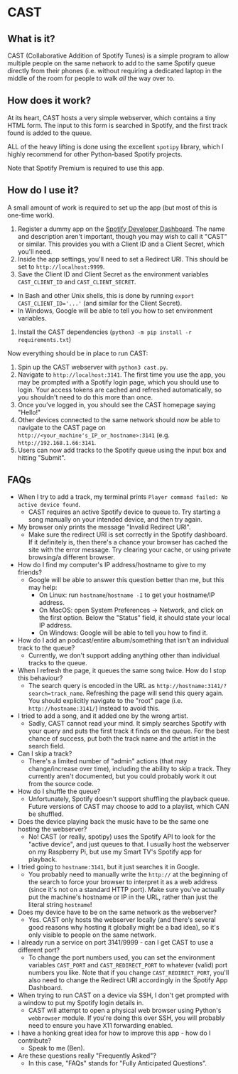 # CAST

## What is it?
CAST (Collaborative Addition of Spotify Tunes) is a simple program to allow multiple people on the same network to add to the same Spotify queue directly from their phones (i.e. without requiring a dedicated laptop in the middle of the room for people to walk _all_ the way over to.

## How does it work?
At its heart, CAST hosts a very simple webserver, which contains a tiny HTML form. The input to this form is searched in Spotify, and the first track found is added to the queue.

ALL of the heavy lifting is done using the excellent `spotipy` library, which I highly recommend for other Python-based Spotify projects.

Note that Spotify Premium is required to use this app.

## How do I use it?

A small amount of work is required to set up the app (but most of this is one-time work).

1. Register a dummy app on the [Spotify Developer Dashboard](https://developer.spotify.com/dashboard/). The name and description aren't important, though you may wish to call it "CAST" or similar. This provides you with a Client ID and a Client Secret, which you'll need.
1. Inside the app settings, you'll need to set a Redirect URI. This should be set to `http://localhost:9999`.
1. Save the Client ID and Client Secret as the environment variables `CAST_CLIENT_ID` and `CAST_CLIENT_SECRET`.
  - In Bash and other Unix shells, this is done by running `export CAST_CLIENT_ID='...'` (and similar for the Client Secret).
  - In Windows, Google will be able to tell you how to set environment variables.
1. Install the CAST dependencies (`python3 -m pip install -r requirements.txt`)


Now everything should be in place to run CAST:

1. Spin up the CAST webserver with `python3 cast.py`.
1. Navigate to `http://localhost:3141`. The first time you use the app, you may be prompted with a Spotify login page, which you should use to login. Your access tokens are cached and refreshed automatically, so you shouldn't need to do this more than once.
1. Once you've logged in, you should see the CAST homepage saying "Hello!"
1. Other devices connected to the same network should now be able to navigate to the CAST page on `http://<your_machine's_IP_or_hostname>:3141` (e.g. `http://192.168.1.66:3141`.
1. Users can now add tracks to the Spotify queue using the input box and hitting "Submit".

## FAQs

- When I try to add a track, my terminal prints `Player command failed: No active device found`.
  - CAST requires an active Spotify device to queue to. Try starting a song manually on your intended device, and then try again.
- My browser only prints the message "Invalid Redirect URI".
  - Make sure the redirect URI is set correctly in the Spotify dashboard. If it definitely is, then there's a chance your browser has cached the site with the error message. Try clearing your cache, or using private browsing/a different browser.
- How do I find my computer's IP address/hostname to give to my friends?
  - Google will be able to answer this question better than me, but this may help:
    - On Linux: run `hostname`/`hostname -I` to get your hostname/IP address.
    - On MacOS: open System Preferences -> Network, and click on the first option. Below the "Status" field, it should state your local IP address. 
    - On Windows: Google will be able to tell you how to find it.
- How do I add an podcast/entire album/something that isn't an individual track to the queue?
  - Currently, we don't support adding anything other than individual tracks to the queue.
- When I refresh the page, it queues the same song twice. How do I stop this behaviour?
  - The search query is encoded in the URL as `http://hostname:3141/?search=track_name`. Refreshing the page will send this query again. You should explicitly navigate to the "root" page (i.e. `http://hostname:3141/`) instead to avoid this.
- I tried to add a song, and it added one by the wrong artist.
  - Sadly, CAST cannot read your mind. It simply searches Spotify with your query and puts the first track it finds on the queue. For the best chance of success, put both the track name and the artist in the search field.
- Can I skip a track?
  - There's a limited number of "admin" actions (that may change/increase over time), including the ability to skip a track. They currently aren't documented, but you could probably work it out from the source code.
- How do I shuffle the queue?
  - Unfortunately, Spotify doesn't support shuffling the playback queue. Future versions of CAST may choose to add to a playlist, which CAN be shuffled.
- Does the device playing back the music have to be the same one hosting the webserver?
  - No! CAST (or really, spotipy) uses the Spotify API to look for the "active device", and just queues to that. I usually host the webserver on my Raspberry Pi, but use my Smart TV's Spotify app for playback.
- I tried going to `hostname:3141`, but it just searches it in Google.
  - You probably need to manually write the `http://` at the beginning of the search to force your browser to interpret it as a web address (since it's not on a standard HTTP port). Make sure you've actually put the machine's hostname or IP in the URL, rather than just the literal string `hostname`!
- Does my device have to be on the same network as the webserver?
  - Yes. CAST only hosts the webserver locally (and there's several good reasons why hosting it globally might be a bad idea), so it's only visible to people on the same network.
- I already run a service on port 3141/9999 - can I get CAST to use a different port?
  - To change the port numbers used, you can set the environment variables `CAST_PORT` and `CAST_REDIRECT_PORT` to whatever (valid) port numbers you like. Note that if you change `CAST_REDIRECT_PORT`, you'll also need to change the Redirect URI accordingly in the Spotify App Dashboard.
- When trying to run CAST on a device via SSH, I don't get prompted with a window to put my Spotify login details in.
  - CAST will attempt to open a physical web browser using Python's `webbrowser` module. If you're doing this over SSH, you will probably need to ensure you have X11 forwarding enabled.
- I have a honking great idea for how to improve this app - how do I contribute?
  - Speak to me (Ben).
- Are these questions really "Frequently Asked"?
  - In this case, "FAQs" stands for "Fully Anticipated Questions".
